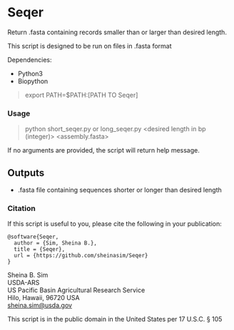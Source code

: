 # Seqer 
Return .fasta containing records smaller than or larger than desired length.

This script is designed to be run on files in .fasta format 

Dependencies:

* Python3 
* Biopython

> export PATH=$PATH:[PATH TO Seqer]  

### Usage
  
> python short_seqer.py or long_seqer.py \<desired length in bp (integer)\> \<assembly.fasta\>

If no arguments are provided, the script will return help message.

## Outputs

* .fasta file containing sequences shorter or longer than desired length

### Citation

If this script is useful to you, please cite the following in your publication:

```
@software{Seqer,
  author = {Sim, Sheina B.},
  title = {Seqer},
  url = {https://github.com/sheinasim/Seqer}
}
```

Sheina B. Sim  
USDA-ARS  
US Pacific Basin Agricultural Research Service  
Hilo, Hawaii, 96720 USA  
sheina.sim@usda.gov  

This script is in the public domain in the United States per 17 U.S.C. § 105
